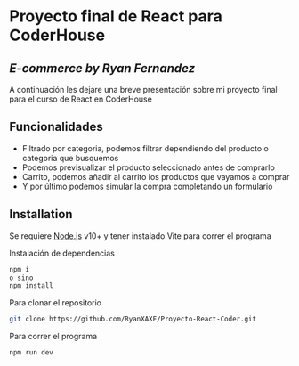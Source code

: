 # Proyecto final de React para CoderHouse
## _E-commerce by Ryan Fernandez_



A continuación les dejare una breve presentación sobre mi proyecto final para el curso de React en CoderHouse

## Funcionalidades

- Filtrado por categoria, podemos filtrar dependiendo del producto o categoria que busquemos
- Podemos previsualizar el producto seleccionado antes de comprarlo
- Carrito, podemos añadir al carrito los productos que vayamos a comprar
- Y por último podemos simular la compra completando un formulario

## Installation

Se requiere [Node.js](https://nodejs.org/) v10+ y tener instalado Vite para correr el programa

Instalación de dependencias

```sh
npm i
o sino
npm install
```

Para clonar el repositorio
```sh
git clone https://github.com/RyanXAXF/Proyecto-React-Coder.git
```
Para correr el programa
```sh
npm run dev
```
